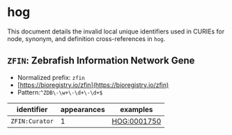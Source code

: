 # hog

This document details the invalid local unique identifiers used in CURIEs
for node, synonym, and definition cross-references in `hog`.


## `ZFIN`: Zebrafish Information Network Gene

- Normalized prefix: `zfin`
- [https://bioregistry.io/zfin](https://bioregistry.io/zfin)
- Pattern:`^ZDB\-\w+\-\d+\-\d+$`

| identifier     |   appearances | examples                                          |
|----------------|---------------|---------------------------------------------------|
| `ZFIN:Curator` |             1 | [HOG:0001750](https://bioregistry.io/HOG:0001750) |

